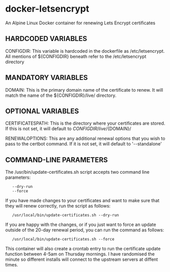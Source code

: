 # docker-letsencrypt
An Alpine Linux Docker container for renewing Lets Encrypt certificates

## HARDCODED VARIABLES

CONFIGDIR: This variable is hardcoded in the dockerfile as /etc/letsencrypt. All mentions of ${CONFIGDIR} beneath refer to the /etc/letsencrypt directory

## MANDATORY VARIABLES

DOMAIN: This is the primary domain name of the certificate to renew. It will match the name of the ${CONFIGDIR}/live/<DOMAIN> directory.

## OPTIONAL VARIABLES

CERTIFICATESPATH: This is the directory where your certificates are stored. If this is not set, it will default to ${CONFIGDIR}/live/${DOMAIN}/

RENEWALOPTIONS: This are any additional renewal options that you wish to pass to the certbot command. If it is not set, it will default to '--standalone'

## COMMAND-LINE PARAMETERS

The /usr/bin/update-certificates.sh script accepts two command line parameters:

```
   --dry-run
   --force
```

If you have made changes to your certificates and want to make sure that they will renew correctly, run the script as follows:

```
   /usr/local/bin/update-certificates.sh --dry-run
```

If you are happy with the changes, or if you just want to force an update outside of the 20-day renewal period, you can run the command as follows:

```
   /usr/local/bin/update-certificates.sh --force
```

This container will also create a crontab entry to run the certificate update function between 4-5am on Thursday mornings. I have randomised the minute so different installs will connect to the upstream servers at diffent times.
